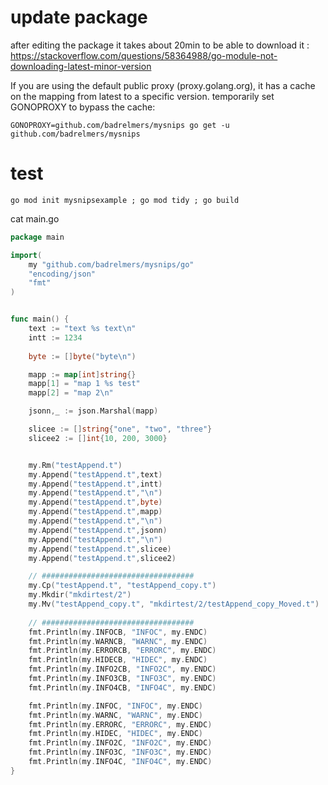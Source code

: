 # update package
after editing the package it takes about 20min to be able to download it : https://stackoverflow.com/questions/58364988/go-module-not-downloading-latest-minor-version

If you are using the default public proxy (proxy.golang.org), it has a cache on the mapping from latest to a specific version.
temporarily set GONOPROXY to bypass the cache:
```
GONOPROXY=github.com/badrelmers/mysnips go get -u github.com/badrelmers/mysnips
```

# test
```
go mod init mysnipsexample ; go mod tidy ; go build 
```

cat main.go 
```go
package main

import(
    my "github.com/badrelmers/mysnips/go"
    "encoding/json"
    "fmt"
)


func main() {
    text := "text %s text\n"
    intt := 1234
    
    byte := []byte("byte\n")

    mapp := map[int]string{}
    mapp[1] = "map 1 %s test"
    mapp[2] = "map 2\n"

    jsonn,_ := json.Marshal(mapp)

    slicee := []string{"one", "two", "three"}
    slicee2 := []int{10, 200, 3000}


    my.Rm("testAppend.t")
    my.Append("testAppend.t",text)
    my.Append("testAppend.t",intt)
    my.Append("testAppend.t","\n")
    my.Append("testAppend.t",byte)
    my.Append("testAppend.t",mapp)
    my.Append("testAppend.t","\n")
    my.Append("testAppend.t",jsonn)
    my.Append("testAppend.t","\n")
    my.Append("testAppend.t",slicee)
    my.Append("testAppend.t",slicee2)

    // ##################################
    my.Cp("testAppend.t", "testAppend_copy.t")
    my.Mkdir("mkdirtest/2")
    my.Mv("testAppend_copy.t", "mkdirtest/2/testAppend_copy_Moved.t")
    
    // ##################################
    fmt.Println(my.INFOCB, "INFOC", my.ENDC)
    fmt.Println(my.WARNCB, "WARNC", my.ENDC)
    fmt.Println(my.ERRORCB, "ERRORC", my.ENDC)
    fmt.Println(my.HIDECB, "HIDEC", my.ENDC)
    fmt.Println(my.INFO2CB, "INFO2C", my.ENDC)
    fmt.Println(my.INFO3CB, "INFO3C", my.ENDC)
    fmt.Println(my.INFO4CB, "INFO4C", my.ENDC)

    fmt.Println(my.INFOC, "INFOC", my.ENDC)
    fmt.Println(my.WARNC, "WARNC", my.ENDC)
    fmt.Println(my.ERRORC, "ERRORC", my.ENDC)
    fmt.Println(my.HIDEC, "HIDEC", my.ENDC)
    fmt.Println(my.INFO2C, "INFO2C", my.ENDC)
    fmt.Println(my.INFO3C, "INFO3C", my.ENDC)
    fmt.Println(my.INFO4C, "INFO4C", my.ENDC)
}

```
